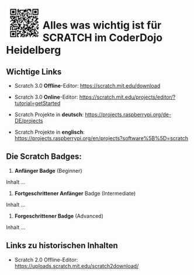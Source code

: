 <img align="left" width="100" height="100" src="https://github.com/CoderDojoHD/DojoContent/blob/master/Scratch/CoderDojoHD-Scratch.png">

# Alles was wichtig ist für SCRATCH im CoderDojo Heidelberg

## Wichtige Links
* Scratch 3.0 **Offline**-Editor: https://scratch.mit.edu/download
* Scratch 3.0 **Online**-Editor: https://scratch.mit.edu/projects/editor/?tutorial=getStarted


* Scratch Projekte in **deutsch**: https://projects.raspberrypi.org/de-DE/projects
* Scratch Projekte in **englisch**: https://projects.raspberrypi.org/en/projects?software%5B%5D=scratch

## Die Scratch Badges:

1. **Anfänger Badge** (Beginner)

Inhalt ...

1. **Fortgeschrittener Anfänger** Badge (Intermediate)

Inhalt ...

1. **Forgeschrittener Badge** (Advanced) 

Inhalt ...

## Links zu historischen Inhalten
* Scratch 2.0 Offline-Editor: https://uploads.scratch.mit.edu/scratch2download/
